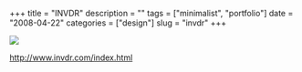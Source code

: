 +++
title = "INVDR"
description = ""
tags = ["minimalist", "portfolio"]
date = "2008-04-22"
categories = ["design"]
slug = "invdr"
+++


 

  <div id="screens-thumbs" class="clearfix">
    <div class="txt-center" id="design-submission"><a href="http://www.invdr.com/index.html"><img id='bluga-thumbnail-1215' class='bluga-thumbnail large' src='//konigi.com/media/bluga/
wt480dc31e2667c_0.jpg'/></a></div>  
  </div>   
<p><a href="http://www.invdr.com/index.html">http://www.invdr.com/index.html</a></p>




